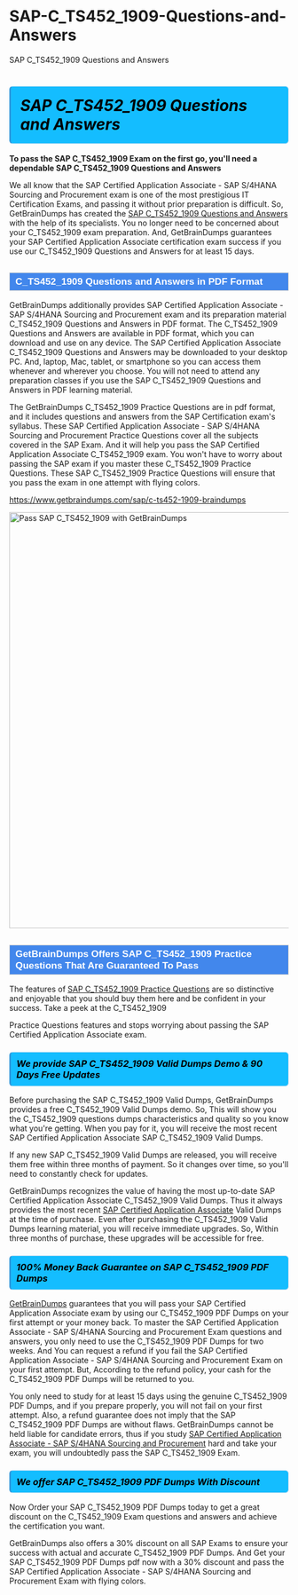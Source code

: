 # SAP-C_TS452_1909-Questions-and-Answers
SAP C_TS452_1909 Questions and Answers
<h1><strong><span style="display: block; color: #000000; background: #14BDFF; border: 0.5px solid #AED6F1; border-left: 3px solid #3498DB; padding: .6em; border-radius: 6px;">                     <em>SAP C_TS452_1909 <span class="exam_variation">Questions and Answers</span> </em>                </span></strong>            </h1>                        <p><strong>To pass the SAP C_TS452_1909 Exam on the first go, you'll need a dependable SAP C_TS452_1909 <span class="exam_variation">Questions and Answers</span></strong></p>                        <p>We all know that the SAP Certified Application Associate - SAP S/4HANA Sourcing and Procurement exam is one of the most prestigious IT Certification Exams,             and passing it without prior preparation is difficult. So, GetBrainDumps has created the <a href="https://www.getbraindumps.com/sap/c-ts452-1909-braindumps">SAP C_TS452_1909 <span class="exam_variation">Questions and Answers</span></a> with the help of its specialists.             You no longer need to be concerned about your C_TS452_1909 exam preparation. And, GetBrainDumps guarantees your SAP Certified Application Associate certification             exam success if you use our C_TS452_1909 <span class="exam_variation">Questions and Answers</span> for at least 15 days.</p>                        <h2 style="background: #4287ec; border: 1px solid #cccccc; padding: 5px 10px;">                <span style="color: #ffffff;">                    <span style="font-size: 11pt;">                        <span style="line-height: normal;">                            <span style="font-family: Calibri,sans-serif;">                                <strong>                                    <span style="font-size: 13.0pt;">C_TS452_1909 <span class="exam_variation">Questions and Answers</span> in PDF Format</span>                                </strong>                            </span>                        </span>                    </span>                </span>            </h2>                        <p>GetBrainDumps additionally provides SAP Certified Application Associate - SAP S/4HANA Sourcing and Procurement exam and its preparation material C_TS452_1909 <span class="exam_variation">Questions and Answers</span> in PDF format.             The C_TS452_1909 <span class="exam_variation">Questions and Answers</span> are available in PDF format, which you can download and use on any device. The SAP Certified Application Associate C_TS452_1909 <span class="exam_variation">Questions and Answers</span> may be downloaded             to your desktop PC. And, laptop, Mac, tablet, or smartphone so you can access them whenever and wherever you choose. You will not need to attend any preparation classes if you use             the SAP C_TS452_1909 <span class="exam_variation">Questions and Answers</span> in PDF learning material. </p>                        <p>The GetBrainDumps C_TS452_1909 <span class="exam_variation2">Practice Questions</span> are in pdf format, and  it includes questions and answers from the SAP Certification exam's syllabus. These             SAP Certified Application Associate - SAP S/4HANA Sourcing and Procurement <span class="exam_variation2">Practice Questions</span> cover all the subjects covered in the SAP Exam. And it will help you pass the             SAP Certified Application Associate C_TS452_1909 exam. You won't have to worry about passing the SAP exam if you master these C_TS452_1909 <span class="exam_variation2">Practice Questions</span>.             These SAP C_TS452_1909 <span class="exam_variation2">Practice Questions</span> will ensure that you pass the exam in one attempt with flying colors.</p>                        <p><a href="https://www.getbraindumps.com/sap/c-ts452-1909-braindumps">https://www.getbraindumps.com/sap/c-ts452-1909-braindumps</a></p>                        <p><a href="https://www.getbraindumps.com/"><img src="https://www.getbraindumps.com/images/get-updated-exam-questions-with-discount-getbraindumps.jpg" class="postImage" alt="Pass SAP C_TS452_1909 with GetBrainDumps" width="750"></a></p>                            <h2 style="background: #4287ec; border: 1px solid #cccccc; padding: 5px 10px;">                <span style="color: #ffffff;">                    <span style="font-size: 11pt;">                        <span style="line-height: normal;">                            <span style="font-family: Calibri,sans-serif;">                                <strong>                                    <span style="font-size: 13.0pt;">GetBrainDumps Offers SAP C_TS452_1909 <span class="exam_variation2">Practice Questions</span> That Are Guaranteed To Pass</span>                                </strong>                            </span>                        </span>                    </span>                </span>            </h2>                        <p>The features of <a href="https://www.getbraindumps.com/sap-braindumps.html">SAP C_TS452_1909 <span class="exam_variation2">Practice Questions</span></a> are so distinctive and enjoyable that you should buy them here and be confident in your success. Take a peek at the C_TS452_1909</p>            <p> <span class="exam_variation2">Practice Questions</span> features and stops worrying about passing the SAP Certified Application Associate exam.</p>                        <h3>                <strong>                    <span style="display: block; color: #000000; background: #14BDFF; border: 0.5px solid #AED6F1; border-left: 3px solid #3498DB; padding: .6em; border-radius: 6px;">                        <em>We provide SAP C_TS452_1909 <span class="exam_variation3">Valid Dumps</span> Demo &amp; 90 Days Free Updates</em>                    </span>                </strong>            </h3>                        <p>Before purchasing the SAP C_TS452_1909 <span class="exam_variation3">Valid Dumps</span>, GetBrainDumps provides a free C_TS452_1909 <span class="exam_variation3">Valid Dumps</span> demo. So, This will show you the C_TS452_1909 questions dumps             characteristics and quality so you know what you're getting. When you pay for it, you will receive the most recent             SAP Certified Application Associate SAP C_TS452_1909 <span class="exam_variation3">Valid Dumps</span>.</p>                        <p>If any new SAP C_TS452_1909 <span class="exam_variation3">Valid Dumps</span> are released, you will receive them free within three months of payment.             So it changes over time, so you'll need to constantly check for updates.</p>                        <p>GetBrainDumps recognizes the value of having the most up-to-date SAP Certified Application Associate C_TS452_1909 <span class="exam_variation3">Valid Dumps</span>. Thus it always provides the most recent             <a href="https://www.getbraindumps.com/sap/sap-certified-application-associate-braindumps.html">SAP Certified Application Associate</a> <span class="exam_variation3">Valid Dumps</span> at the time of purchase. Even after purchasing the C_TS452_1909 <span class="exam_variation3">Valid Dumps</span> learning material, you will receive immediate upgrades.             So, Within three months of purchase, these upgrades will be accessible for free.</p>                        <h3>                <strong>                    <span style="display: block; color: #000000; background: #14BDFF; border: 0.5px solid #AED6F1; border-left: 3px solid #3498DB; padding: .6em; border-radius: 6px;">                        <em>100% Money Back Guarantee on SAP C_TS452_1909 <span class="exam_variation4">PDF Dumps</span></em>                    </span>                </strong>            </h3>                        <p><a href="https://www.getbraindumps.com/">GetBrainDumps</a> guarantees that you will pass your SAP Certified Application Associate exam by using our C_TS452_1909 <span class="exam_variation4">PDF Dumps</span> on your first attempt or your money back.             To master the SAP Certified Application Associate - SAP S/4HANA Sourcing and Procurement Exam questions and answers, you only need to use the C_TS452_1909 <span class="exam_variation4">PDF Dumps</span> for             two weeks. And You can request a refund if you fail the SAP Certified Application Associate - SAP S/4HANA Sourcing and Procurement Exam on your first attempt. But, According to the refund policy, your cash             for the C_TS452_1909 <span class="exam_variation4">PDF Dumps</span> will be returned to you.</p>                        <p>You only need to study for at least 15 days using the genuine C_TS452_1909 <span class="exam_variation4">PDF Dumps</span>, and if you prepare properly, you will not fail on your first attempt.             Also, a refund guarantee does not imply that the SAP C_TS452_1909 <span class="exam_variation4">PDF Dumps</span> are without flaws. GetBrainDumps cannot be held liable for candidate errors,             thus if you study <a href="https://www.getbraindumps.com/sap/c-ts452-1909-braindumps">SAP Certified Application Associate - SAP S/4HANA Sourcing and Procurement</a> hard and take your exam, you will undoubtedly pass the SAP C_TS452_1909 Exam. </p>                        <h3>                <strong>                    <span style="display: block; color: #000000; background: #14BDFF; border: 0.5px solid #AED6F1; border-left: 3px solid #3498DB; padding: .6em; border-radius: 6px;">                        <em>We offer SAP C_TS452_1909 <span class="exam_variation4">PDF Dumps</span> With Discount</em>                    </span>                </strong>            </h3>                        <p>Now Order your SAP C_TS452_1909 <span class="exam_variation4">PDF Dumps</span> today to get a great discount on the C_TS452_1909 Exam questions and answers and achieve the certification you want.</p>                        <p>GetBrainDumps also offers a 30% discount on all SAP Exams to ensure your success with actual and accurate C_TS452_1909 <span class="exam_variation4">PDF Dumps</span>. And Get your SAP C_TS452_1909 <span class="exam_variation4">PDF Dumps</span>             pdf now with a 30% discount and pass the SAP Certified Application Associate - SAP S/4HANA Sourcing and Procurement Exam with flying colors.</p>                    
